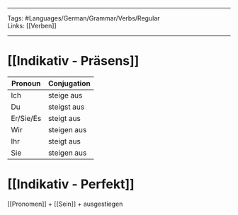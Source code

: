 ___
Tags: #Languages/German/Grammar/Verbs/Regular  
Links: [[Verben]]
___
# [[Indikativ - Präsens]]
Pronoun|Conjugation
------------ | ------------
Ich | steige aus
Du | steigst aus
Er/Sie/Es | steigt aus
Wir | steigen aus
Ihr | steigt aus
Sie | steigen aus


# [[Indikativ - Perfekt]]
[[Pronomen]] + [[Sein]] + ausgestiegen